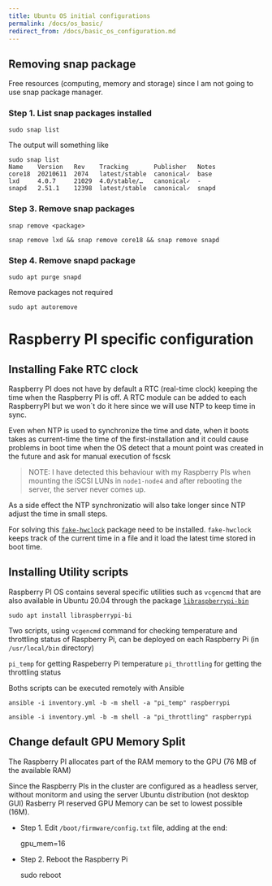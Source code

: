 ```yaml
---
title: Ubuntu OS initial configurations
permalink: /docs/os_basic/
redirect_from: /docs/basic_os_configuration.md
---
```



## Removing snap package

Free resources (computing, memory and storage) since I am not going to use snap package manager.

### Step 1. List snap packages installed

    sudo snap list

The output will something like

    sudo snap list
    Name    Version   Rev    Tracking       Publisher   Notes
    core18  20210611  2074   latest/stable  canonical✓  base
    lxd     4.0.7     21029  4.0/stable/…   canonical✓  -
    snapd   2.51.1    12398  latest/stable  canonical✓  snapd

### Step 3. Remove snap packages

    snap remove <package>

    snap remove lxd && snap remove core18 && snap remove snapd

### Step 4. Remove snapd package

    sudo apt purge snapd

Remove packages not required

    sudo apt autoremove

# Raspberry PI specific configuration

## Installing Fake RTC clock

Raspberry PI does not have by default a RTC (real-time clock) keeping the time when the Raspberry PI is off. A RTC module can be added to each RaspberryPI but we won`t do it here since we will use NTP to keep time in sync.

Even when NTP is used to synchronize the time and date, when it boots takes as current-time the time of the first-installation and it could cause problems in boot time when the OS detect that a mount point was created in the future and ask for manual execution of fscsk

> NOTE: I have detected this behaviour with my Raspberry PIs when mounting the iSCSI LUNs in `node1-node4` and after rebooting the server, the server never comes up.

As a side effect the NTP synchronizatio will also take longer since NTP adjust the time in small steps.

For solving this [`fake-hwclock`](http://manpages.ubuntu.com/manpages/focal/man8/fake-hwclock.8.html) package need to be installed. `fake-hwclock` keeps track of the current time in a file and it load the latest time stored in boot time.

## Installing Utility scripts

Raspberry PI OS contains several specific utilities such as `vcgencmd` that are also available in Ubuntu 20.04 through the package [`libraspberrypi-bin`](https://packages.ubuntu.com/focal-updates/libraspberrypi-bin)

    sudo apt install libraspberrypi-bi

Two scripts, using `vcgencmd` command for checking temperature and throttling status of Raspberry Pi, can be deployed on each Raspberry Pi (in `/usr/local/bin` directory)

`pi_temp` for getting Raspeberry Pi temperature
`pi_throttling` for getting the throttling status

Boths scripts can be executed remotely with Ansible

    ansible -i inventory.yml -b -m shell -a "pi_temp" raspberrypi
    
    ansible -i inventory.yml -b -m shell -a "pi_throttling" raspberrypi

## Change default GPU Memory Split

The Raspberry PI allocates part of the RAM memory to the GPU (76 MB of the available RAM)

Since the Raspberry PIs in the cluster are configured as a headless server, without monitorm and using the server Ubuntu distribution (not desktop GUI) Rasberry PI reserved GPU Memory can be set to lowest possible (16M).

- Step 1. Edit `/boot/firmware/config.txt` file, adding at the end:

    gpu_mem=16

- Step 2. Reboot the Raspberry Pi

    sudo reboot